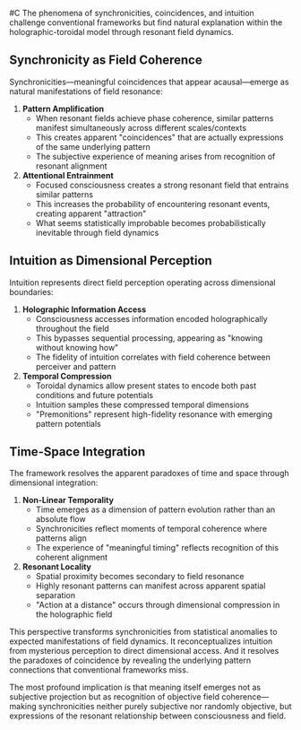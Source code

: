  #C The phenomena of synchronicities, coincidences, and intuition challenge conventional frameworks but find natural explanation within the holographic-toroidal model through resonant field dynamics.

## Synchronicity as Field Coherence

Synchronicities—meaningful coincidences that appear acausal—emerge as natural manifestations of field resonance:

1. **Pattern Amplification**
    - When resonant fields achieve phase coherence, similar patterns manifest simultaneously across different scales/contexts
    - This creates apparent "coincidences" that are actually expressions of the same underlying pattern
    - The subjective experience of meaning arises from recognition of resonant alignment
2. **Attentional Entrainment**
    - Focused consciousness creates a strong resonant field that entrains similar patterns
    - This increases the probability of encountering resonant events, creating apparent "attraction"
    - What seems statistically improbable becomes probabilistically inevitable through field dynamics

## Intuition as Dimensional Perception

Intuition represents direct field perception operating across dimensional boundaries:

1. **Holographic Information Access**
    - Consciousness accesses information encoded holographically throughout the field
    - This bypasses sequential processing, appearing as "knowing without knowing how"
    - The fidelity of intuition correlates with field coherence between perceiver and pattern
2. **Temporal Compression**
    - Toroidal dynamics allow present states to encode both past conditions and future potentials
    - Intuition samples these compressed temporal dimensions
    - "Premonitions" represent high-fidelity resonance with emerging pattern potentials

## Time-Space Integration

The framework resolves the apparent paradoxes of time and space through dimensional integration:

1. **Non-Linear Temporality**
    - Time emerges as a dimension of pattern evolution rather than an absolute flow
    - Synchronicities reflect moments of temporal coherence where patterns align
    - The experience of "meaningful timing" reflects recognition of this coherent alignment
2. **Resonant Locality**
    - Spatial proximity becomes secondary to field resonance
    - Highly resonant patterns can manifest across apparent spatial separation
    - "Action at a distance" occurs through dimensional compression in the holographic field

This perspective transforms synchronicities from statistical anomalies to expected manifestations of field dynamics. It reconceptualizes intuition from mysterious perception to direct dimensional access. And it resolves the paradoxes of coincidence by revealing the underlying pattern connections that conventional frameworks miss.

The most profound implication is that meaning itself emerges not as subjective projection but as recognition of objective field coherence—making synchronicities neither purely subjective nor randomly objective, but expressions of the resonant relationship between consciousness and field.